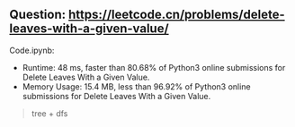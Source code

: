 ## Question: https://leetcode.cn/problems/delete-leaves-with-a-given-value/

Code.ipynb:
* Runtime: 48 ms, faster than 80.68% of Python3 online submissions for Delete Leaves With a Given Value.
* Memory Usage: 15.4 MB, less than 96.92% of Python3 online submissions for Delete Leaves With a Given Value.
> tree + dfs

